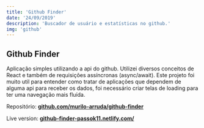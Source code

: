 ```yaml
---
title: 'Github Finder'
date: '24/09/2019'
description: 'Buscador de usuário e estatísticas no github.'
img: 'github'
---
```


## Github Finder

Aplicação simples utilizando a api do github. Utilizei diversos conceitos de React
e também de requisições assíncronas (async/await). Este projeto foi muito util para entender
como tratar de aplicações que dependem de alguma api para receber os dados, foi necessário
criar telas de loading para ter uma navegação mais fluída.

Repositório:
<a target="_blank" rel="noopener noreferrer" href="https://github.com/murilo-arruda/github-finder">
**github.com/murilo-arruda/github-finder**
</a>

Live version: <a target="_blank" rel="noopener noreferrer" href="https://github-finder-passok11.netlify.com/">
**github-finder-passok11.netlify.com/**
</a>

